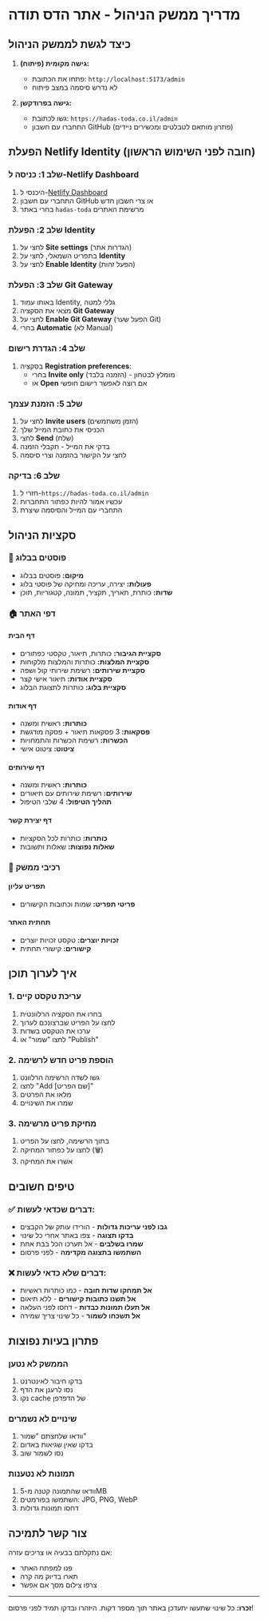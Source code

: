 # מדריך ממשק הניהול - אתר הדס תודה

## כיצד לגשת לממשק הניהול

1. **גישה מקומית (פיתוח):**
   - פתחו את הכתובת: `http://localhost:5173/admin`
   - לא נדרש סיסמה במצב פיתוח

2. **גישה בפרודקשן:**
   - גשו לכתובת: `https://hadas-toda.co.il/admin`
   - התחברו עם חשבון GitHub (פתרון מותאם לטבלטים ומכשירים ניידים)

## הפעלת Netlify Identity (חובה לפני השימוש הראשון)

### שלב 1: כניסה ל-Netlify Dashboard
1. היכנסי ל-[Netlify Dashboard](https://app.netlify.com)
2. התחברי עם חשבון GitHub או צרי חשבון חדש
3. בחרי באתר `hadas-toda` מרשימת האתרים

### שלב 2: הפעלת Identity
1. לחצי על **Site settings** (הגדרות אתר)
2. בתפריט השמאלי, לחצי על **Identity**
3. לחצי על **Enable Identity** (הפעל זהות)

### שלב 3: הפעלת Git Gateway
1. באותו עמוד Identity, גללי למטה
2. מצאי את הסקציה **Git Gateway**
3. לחצי על **Enable Git Gateway** (הפעל שער Git)
4. בחרי **Automatic** (לא Manual)

### שלב 4: הגדרת רישום
1. בסקציה **Registration preferences**:
   - בחרי **Invite only** (הזמנה בלבד) - מומלץ לבטחון
   - או **Open** אם רוצה לאפשר רישום חופשי

### שלב 5: הזמנת עצמך
1. לחצי על **Invite users** (הזמן משתמשים)
2. הכניסי את כתובת המייל שלך
3. לחצי **Send** (שלח)
4. בדקי את המייל - תקבלי הזמנה
5. לחצי על הקישור בהזמנה וצרי סיסמה

### שלב 6: בדיקה
1. חזרי ל-`https://hadas-toda.co.il/admin`
2. עכשיו אמור להיות כפתור התחברות
3. התחברי עם המייל והסיסמה שיצרת

## סקציות הניהול

### 📝 פוסטים בבלוג
- **מיקום:** פוסטים בבלוג
- **פעולות:** יצירה, עריכה ומחיקה של פוסטי בלוג
- **שדות:** כותרת, תאריך, תקציר, תמונה, קטגוריות, תוכן

### 🏠 דפי האתר

#### דף הבית
- **סקציית הגיבור:** כותרות, תיאור, טקסטי כפתורים
- **סקציית המלצות:** כותרות והמלצות מלקוחות
- **סקציית שירותים:** רשימת שירותי קול ושפה
- **סקציית אודות:** תיאור אישי קצר
- **סקציית בלוג:** כותרות לתצוגת הבלוג

#### דף אודות
- **כותרות:** ראשית ומשנה
- **פסקאות:** 3 פסקאות תיאור + פסקה מודגשת
- **הכשרות:** רשימת הכשרות והתמחויות
- **ציטוט:** ציטוט אישי

#### דף שירותים
- **כותרות:** ראשית ומשנה
- **שירותים:** רשימת שירותים עם תיאורים
- **תהליך הטיפול:** 4 שלבי הטיפול

#### דף יצירת קשר
- **כותרות:** כותרות לכל הסקציות
- **שאלות נפוצות:** שאלות ותשובות

### 🧩 רכיבי ממשק

#### תפריט עליון
- **פריטי תפריט:** שמות וכתובות הקישורים

#### תחתית האתר
- **זכויות יוצרים:** טקסט זכויות יוצרים
- **קישורים:** קישורי תחתית

## איך לערוך תוכן

### 1. עריכת טקסט קיים
1. בחרו את הסקציה הרלוונטית
2. לחצו על הפריט שברצונכם לערוך
3. ערכו את הטקסט בשדות
4. לחצו "שמור" או "Publish"

### 2. הוספת פריט חדש לרשימה
1. גשו לשדה הרשימה הרלוונט
2. לחצו "Add [שם הפריט]"
3. מלאו את הפרטים
4. שמרו את השינויים

### 3. מחיקת פריט מרשימה
1. בתוך הרשימה, לחצו על הפריט
2. לחצו על כפתור המחיקה (🗑️)
3. אשרו את המחיקה

## טיפים חשובים

### ✅ דברים שכדאי לעשות:
- **גבו לפני עריכות גדולות** - הורידו עותק של הקבצים
- **בדקו תצוגה** - צפו באתר אחרי כל שינוי
- **שמרו בשלבים** - אל תערכו הכל בבת אחת
- **השתמשו בתצוגה מקדימה** - לפני פרסום

### ❌ דברים שלא כדאי לעשות:
- **אל תמחקו שדות חובה** - כמו כותרות ראשיות
- **אל תשנו כתובות קישורים** - ללא תיאום
- **אל תעלו תמונות כבדות** - דחסו לפני העלאה
- **אל תשכחו לשמור** - כל שינוי צריך שמירה

## פתרון בעיות נפוצות

### הממשק לא נטען
1. בדקו חיבור לאינטרנט
2. נסו לרענן את הדף
3. נקו cache של הדפדפן

### שינויים לא נשמרים
1. וודאו שלחצתם "שמור"
2. בדקו שאין שגיאות באדום
3. נסו לשמור שוב

### תמונות לא נטענות
1. וודאו שהתמונה קטנה מ-5MB
2. השתמשו בפורמטים: JPG, PNG, WebP
3. דחסו תמונות גדולות

## צור קשר לתמיכה
אם נתקלתם בבעיה או צריכים עזרה:
- פנו למפתח האתר
- תארו בדיוק מה קרה
- צרפו צילום מסך אם אפשר

---

**זכרו:** כל שינוי שתעשו יתעדכן באתר תוך מספר דקות. היזהרו ובדקו תמיד לפני פרסום!
